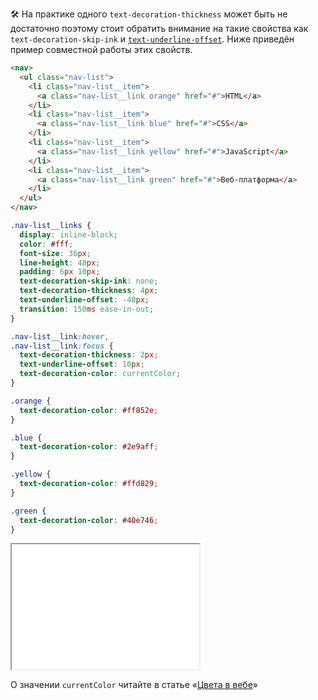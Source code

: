 🛠 На практике одного `text-decoration-thickness` может быть не достаточно поэтому стоит обратить внимание на такие свойства как `text-decoration-skip-ink` и [`text-underline-offset`](/css/text-underline-offset/). Ниже приведён пример совместной работы этих свойств.

```html
<nav>
  <ul class="nav-list">
    <li class="nav-list__item">
      <a class="nav-list__link orange" href="#">HTML</a>
    </li>
    <li class="nav-list__item">
      <a class="nav-list__link blue" href="#">CSS</a>
    </li>
    <li class="nav-list__item">
      <a class="nav-list__link yellow" href="#">JavaScript</a>
    </li>
    <li class="nav-list__item">
      <a class="nav-list__link green" href="#">Веб-платформа</a>
    </li>
  </ul>
</nav>
```

```css
.nav-list__links {
  display: inline-block;
  color: #fff;
  font-size: 36px;
  line-height: 48px;
  padding: 6px 10px;
  text-decoration-skip-ink: none;
  text-decoration-thickness: 4px;
  text-underline-offset: -40px;
  transition: 150ms ease-in-out;
}

.nav-list__link:hover,
.nav-list__link:focus {
  text-decoration-thickness: 2px;
  text-underline-offset: 10px;
  text-decoration-color: currentColor;
}

.orange {
  text-decoration-color: #ff852e;
}

.blue {
  text-decoration-color: #2e9aff;
}

.yellow {
  text-decoration-color: #ffd829;
}

.green {
  text-decoration-color: #40e746;
}
```

<iframe title="Пример навигации" src="../demos/navigation/" height="200"></iframe>

О значении `currentColor` читайте в статье «[Цвета в вебе](/css/web-colors/#currentcolor)»
